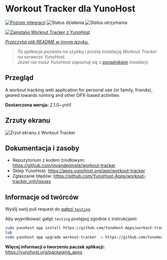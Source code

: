 <!--
To README zostało automatycznie wygenerowane przez <https://github.com/YunoHost/apps/tree/master/tools/readme_generator>
Nie powinno być ono edytowane ręcznie.
-->

# Workout Tracker dla YunoHost

[![Poziom integracji](https://apps.yunohost.org/badge/integration/workout-tracker)](https://ci-apps.yunohost.org/ci/apps/workout-tracker/)
![Status działania](https://apps.yunohost.org/badge/state/workout-tracker)
![Status utrzymania](https://apps.yunohost.org/badge/maintained/workout-tracker)

[![Zainstaluj Workout Tracker z YunoHost](https://install-app.yunohost.org/install-with-yunohost.svg)](https://install-app.yunohost.org/?app=workout-tracker)

*[Przeczytaj plik README w innym języku.](./ALL_README.md)*

> *Ta aplikacja pozwala na szybką i prostą instalację Workout Tracker na serwerze YunoHost.*  
> *Jeżeli nie masz YunoHost zapoznaj się z [poradnikiem](https://yunohost.org/install) instalacji.*

## Przegląd

A workout tracking web application for personal use (or family, friends), geared towards running and other GPX-based activities

**Dostarczona wersja:** 2.1.0~ynh1

## Zrzuty ekranu

![Zrzut ekranu z Workout Tracker](./doc/screenshots/screenshot.jpg)

## Dokumentacja i zasoby

- Repozytorium z kodem źródłowym: <https://github.com/jovandeginste/workout-tracker>
- Sklep YunoHost: <https://apps.yunohost.org/app/workout-tracker>
- Zgłaszanie błędów: <https://github.com/YunoHost-Apps/workout-tracker_ynh/issues>

## Informacje od twórców

Wyślij swój pull request do [gałęzi `testing`](https://github.com/YunoHost-Apps/workout-tracker_ynh/tree/testing).

Aby wypróbować gałąź `testing` postępuj zgodnie z instrukcjami:

```bash
sudo yunohost app install https://github.com/YunoHost-Apps/workout-tracker_ynh/tree/testing --debug
lub
sudo yunohost app upgrade workout-tracker -u https://github.com/YunoHost-Apps/workout-tracker_ynh/tree/testing --debug
```

**Więcej informacji o tworzeniu paczek aplikacji:** <https://yunohost.org/packaging_apps>

